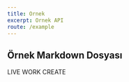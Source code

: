 ```yaml
---
title: Ornek
excerpt: Ornek API
route: /example
---
```


## Örnek Markdown Dosyası

LIVE
WORK
CREATE
